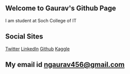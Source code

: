 ## Welcome to Gaurav's Github Page
I am student at Soch College of IT 


## Social Sites 
[Twitter](https://twitter.com/ngaurav7)
[LinkedIn](https://www.linkedin.com/in/neupane-gaurav/)
[Github](https://github.com/gaulove)
[Kaggle](https://www.kaggle.com/gauravneupane)

## My email id ngaurav456@gmail.com
